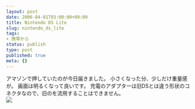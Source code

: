 ```yaml
---
layout: post
date: 2006-04-01T03:00:00+09:00
title: Nintendo DS Lite
slug: nintendo_ds_lite
tags:
- 携帯から
status: publish
type: post
published: true
meta: {}
---
```

<div class="caption">アマゾンで押していたのが今日届きました。
小さくなった分、少しだけ重量感が。
画面は明るくなって良いです。
充電のアダプターは旧DSとは違う形状のコネクタなので、旧のを流用することはできません。
</div>
<div class="photo"><img src="http://wo.skr.jp/images/uploads/blog-photo-1143881815.56-0.jpg" /></div>
